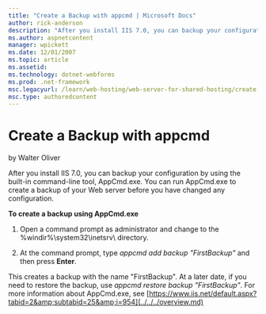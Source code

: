 ```yaml
---
title: "Create a Backup with appcmd | Microsoft Docs"
author: rick-anderson
description: "After you install IIS 7.0, you can backup your configuration by using the built-in command-line tool, AppCmd.exe. You can run AppCmd.exe to create a backup o..."
ms.author: aspnetcontent
manager: wpickett
ms.date: 12/01/2007
ms.topic: article
ms.assetid: 
ms.technology: dotnet-webforms
ms.prod: .net-framework
msc.legacyurl: /learn/web-hosting/web-server-for-shared-hosting/create-a-backup-with-appcmd
msc.type: authoredcontent
---
```

Create a Backup with appcmd
====================
by Walter Oliver

After you install IIS 7.0, you can backup your configuration by using the built-in command-line tool, AppCmd.exe. You can run AppCmd.exe to create a backup of your Web server before you have changed any configuration.

**To create a backup using AppCmd.exe**

1. Open a command prompt as administrator and change to the %windir%\system32\inetsrv\ directory.

2. At the command prompt, type *appcmd add backup "FirstBackup"* and then press **Enter**.

This creates a backup with the name "FirstBackup". At a later date, if you need to restore the backup, use *appcmd restore backup "FirstBackup"*. For more information about AppCmd.exe, see [https://www.iis.net/default.aspx?tabid=2&amp;subtabid=25&amp;i=954](../../../overview.md)